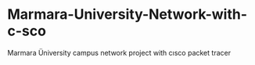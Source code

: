 # Marmara-University-Network-with-c-sco
Marmara Üniversity campus network project with cısco packet tracer
